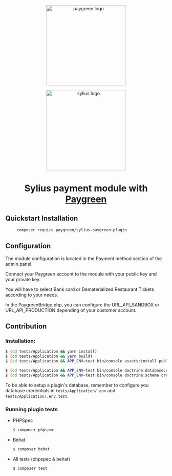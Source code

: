 <p align="center">
  <a href="https://paygreen.io/" target="_blank">
    <img alt="paygreen logo" width="250px" src="https://paygreen.github.io/images/email/logo/paygreen/base.png" />
  </a>
</p>
<p align="center">
  <a href="https://sylius.com" target="_blank">
      <img alt="sylius logo" width="250px" src="https://demo.sylius.com/assets/shop/img/logo.png" />
  </a>
</p>

<h1 align="center">Sylius payment module with <a target="_blank" href="https://paygreen.io/">Paygreen</a></h1>

## Quickstart Installation

```bash
     composer require paygreen/sylius-paygreen-plugin
```
## Configuration

<p>
The module configuration is located in the Payment method section of the admin panel.

Connect your Paygreen account to the module with your public key and your private key.

You will have to select Bank card or Dematerialized Restaurant Tickets according to your needs. 

In the PaygreenBridge.php, you can configure the URL_API_SANDBOX or URL_API_PRODUCTION depending of your customer account.
</p>

## Contribution

### Installation:

```bash
$ (cd tests/Application && yarn install)
$ (cd tests/Application && yarn build)
$ (cd tests/Application && APP_ENV=test bin/console assets:install public)

$ (cd tests/Application && APP_ENV=test bin/console doctrine:database:create)
$ (cd tests/Application && APP_ENV=test bin/console doctrine:schema:create)
```

To be able to setup a plugin's database, remember to configure you database credentials in `tests/Application/.env` and `tests/Application/.env.test`.

### Running plugin tests

- PHPSpec

  ```bash
  $ composer phpspec
  ```

- Behat

  ```bash
  $ composer behat
  ```

- All tests (phpspec & behat)

  ```bash
  $ composer test
  ```